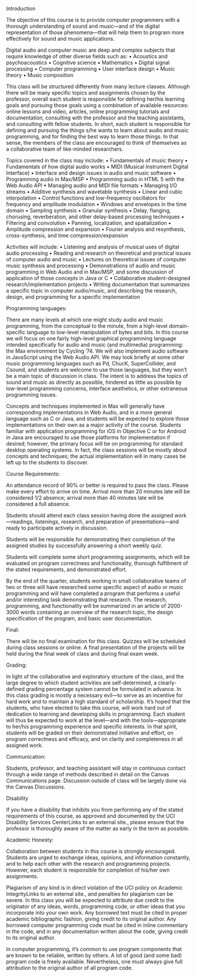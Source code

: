 Introduction

The objective of this course is to provide computer programmers with a thorough understanding of sound and music—and of the digital representation of those phenomena—that will help them to program more effectively for sound and music applications.

Digital audio and computer music are deep and complex subjects that require knowledge of other diverse fields such as:
• Acoustics and psychoacoustics
• Cognitive science
• Mathematics
• Digital signal processing
• Computer programming
• User interface design
• Music theory
• Music composition

This class will be structured differently from many lecture classes. Although there will be many specific topics and assignments chosen by the professor, overall each student is responsible for defining her/his learning goals and pursuing those goals using a combination of available resources: online lessons and video, articles, online programming tutorials and documentation, consulting with the professor and the teaching assistants, and consulting with fellow students. In short, each student is responsible for defining and pursuing the things s/he wants to learn about audio and music programming, and for finding the best way to learn those things. In that sense, the members of the class are encouraged to think of themselves as a collaborative team of like-minded researchers.

Topics covered in the class may include:
• Fundamentals of music theory
• Fundamentals of how digital audio works
• MIDI (Musical Instrument Digital Interface)
• Interface and design issues in audio and music software
• Programming audio in Max/MSP
• Programming audio in HTML 5 with the Web Audio API
• Managing audio and MIDI file formats
• Managing I/O streams
• Additive synthesis and wavetable synthesis
• Linear and cubic interpolation
• Control functions and low-frequency oscillators for frequency and amplitude modulation
• Windows and envelopes in the time domain
• Sampling synthesis
• Granular synthesis
• Delay, flanging, chorusing, reverberation, and other delay-based processing techniques
• Filtering and convolution
• Panning, localization, and spatialization
• Amplitude compression and expansion
• Fourier analysis and resynthesis, cross-synthesis, and time compression/expansion

Activities will include:
• Listening and analysis of musical uses of digital audio processing
• Reading and research on theoretical and practical issues of computer audio and music
• Lectures on theoretical issues of computer music synthesis and processing
• Demonstrations of audio and music programming in Web Audio and in Max/MSP, and some discussion of application of those concepts in Java or C
• Collaborative student-designed research/implementation projects
• Writing documentation that summarizes a specific topic in computer audio/music, and describing the research, design, and programming for a specific implementation

Programming languages:

There are many levels at which one might study audio and music programming, from the conceptual to the minute, from a high-level domain-specific language to low-level manipulation of bytes and bits. In this course we will focus on one fairly high-level graphical programming language intended specifically for audio and music (and multimedia) programming: the Max environment by Cycling ’74. We will also implement audio software in JavaScript using the Web Audio API. We may look briefly at some other music programming languages such as Pd, ChucK, SuperCollider, and Csound, and students are welcome to use those languages, but they won’t be a main topic of discussion in class. The intent is to address the topics of sound and music as directly as possible, hindered as little as possible by low-level programming concerns, interface aesthetics, or other extraneous programming issues.

Concepts and techniques implemented in Max will generally have corresponding implementations in Web Audio, and in a more general language such as C or Java, and students will be expected to explore those implementations on their own as a major activity of the course. Students familiar with application programming for iOS in Objective C or for Android in Java are encouraged to use those platforms for implementation if desired; however, the primary focus will be on programming for standard desktop operating systems. In fact, the class sessions will be mostly about concepts and techniques; the actual implementation will in many cases be left up to the students to discover.

Course Requirements:

An attendance record of 90% or better is required to pass the class. Please make every effort to arrive on time. Arrival more than 20 minutes late will be considered 1/2 absence; arrival more than 40 minutes late will be considered a full absence.

Students should attend each class session having done the assigned work—readings, listenings, research, and preparation of presentations—and ready to participate actively in discussion.

Students will be responsible for demonstrating their completion of the assigned studies by successfully answering a short weekly quiz.

Students will complete some short programming assignments, which will be evaluated on program correctness and functionality, thorough fulfillment of the stated requirements, and demonstrated effort.

By the end of the quarter, students working in small collaborative teams of two or three will have researched some specific aspect of audio or music programming and will have completed a program that performs a useful and/or interesting task demonstrating that research. The research, programming, and functionality will be summarized in an article of 2000-3000 words containing an overview of the research topic, the design specification of the program, and basic user documentation.

Final:

There will be no final examination for this class. Quizzes will be scheduled during class sessions or online. A final presentation of the projects will be held during the final week of class and during final exam week.

Grading:

In light of the collaborative and exploratory structure of the class, and the large degree to which student activities are self-determined, a clearly-defined grading percentage system cannot be formulated in advance. In this class grading is mostly a necessary evil—to serve as an incentive for hard work and to maintain a high standard of scholarship. It’s hoped that the students, who have elected to take this course, will work hard out of dedication to learning and developing skills in programming. Each student will thus be expected to work at the level—and with the tools—appropriate to her/his programming experience and specific interests. In that spirit, students will be graded on their demonstrated initiative and effort, on program correctness and efficacy, and on clarity and completeness in all assigned work.

Communication:

Students, professor, and teaching assistant will stay in continuous contact through a wide range of methods described in detail on the Canvas Communications page. Discussion outside of class will be largely done via the Canvas Discussions.

Disability

If you have a disability that inhibits you from performing any of the stated requirements of this course, as approved and documented by the UCI Disability Services CenterLinks to an external site., please ensure that the professor is thoroughly aware of the matter as early in the term as possible.

Academic Honesty:

Collaboration between students in this course is strongly encouraged. Students are urged to exchange ideas, opinions, and information constantly, and to help each other with the research and programming projects. However, each student is responsible for completion of his/her own assignments.

Plagiarism of any kind is in direct violation of the UCI policy on Academic IntegrityLinks to an external site., and penalties for plagiarism can be severe. In this class you will be expected to attribute due credit to the originator of any ideas, words, programming code, or other ideas that you incorporate into your own work. Any borrowed text must be cited in proper academic bibliographic fashion, giving credit to its original author. Any borrowed computer programming code must be cited in inline commentary in the code, and in any documentation written about the code, giving credit to its original author.

In computer programming, it’s common to use program components that are known to be reliable, written by others. A lot of good (and some bad) program code is freely available. Nevertheless, one must always give full attribution to the original author of all program code.

